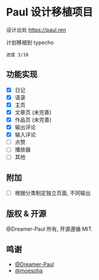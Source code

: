 # Paul 设计移植项目

设计出处 <https://paul.ren>

计划移植到 typecho

`进度 3/10`

## 功能实现

- [x] 日记
- [x] 语录
- [x] 主页
- [x] 文章页 (未完善)
- [x] 作品页 (未完善)
- [x] 输出评论
- [x] 输入评论
- [ ] 点赞
- [ ] 播放器
- [ ] 其他

## 附加

- [ ] 根据分类制定独立页面, 不同输出

## 版权 & 开源

@Dreamer-Paul 所有, 开源遵循 MIT.

## 鸣谢

- [@Dreamer-Paul](https://github.com/Dreamer-Paul)
- [@moesoha](https://github.com/moesoha)


